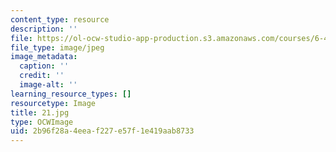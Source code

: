 ```yaml
---
content_type: resource
description: ''
file: https://ol-ocw-studio-app-production.s3.amazonaws.com/courses/6-451-principles-of-digital-communication-ii-spring-2005/2b96f28a4eeaf227e57f1e419aab8733_21.jpg
file_type: image/jpeg
image_metadata:
  caption: ''
  credit: ''
  image-alt: ''
learning_resource_types: []
resourcetype: Image
title: 21.jpg
type: OCWImage
uid: 2b96f28a-4eea-f227-e57f-1e419aab8733
---
```

